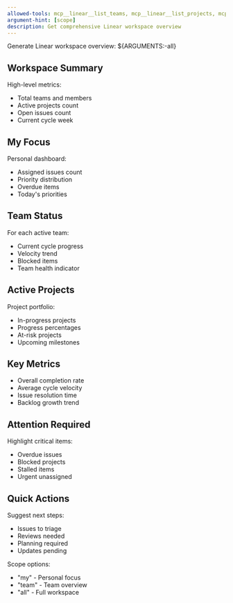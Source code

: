 ```yaml
---
allowed-tools: mcp__linear__list_teams, mcp__linear__list_projects, mcp__linear__list_cycles, mcp__linear__list_my_issues
argument-hint: [scope]
description: Get comprehensive Linear workspace overview
---
```


Generate Linear workspace overview: ${ARGUMENTS:-all}

## Workspace Summary
High-level metrics:
- Total teams and members
- Active projects count
- Open issues count
- Current cycle week

## My Focus
Personal dashboard:
- Assigned issues count
- Priority distribution
- Overdue items
- Today's priorities

## Team Status
For each active team:
- Current cycle progress
- Velocity trend
- Blocked items
- Team health indicator

## Active Projects
Project portfolio:
- In-progress projects
- Progress percentages
- At-risk projects
- Upcoming milestones

## Key Metrics
- Overall completion rate
- Average cycle velocity
- Issue resolution time
- Backlog growth trend

## Attention Required
Highlight critical items:
- Overdue issues
- Blocked projects
- Stalled items
- Urgent unassigned

## Quick Actions
Suggest next steps:
- Issues to triage
- Reviews needed
- Planning required
- Updates pending

Scope options:
- "my" - Personal focus
- "team" - Team overview
- "all" - Full workspace